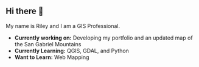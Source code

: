 ## Hi there 👋

My name is Riley and I am a GIS Professional.

- **Currently working on:** Developing my portfolio and an updated map of the San Gabriel Mountains
- **Currently Learning:** QGIS, GDAL, and Python
- **Want to Learn:** Web Mapping
